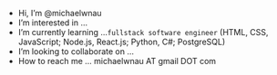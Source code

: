 - Hi, I’m @michaelwnau
- I’m interested in ...
- I’m currently learning ...`fullstack software engineer` (HTML, CSS, JavaScript; Node.js, React.js; Python, C#; PostgreSQL)
- I’m looking to collaborate on ...
- How to reach me ... michaelwnau AT gmail DOT com

<!---
michaelwnau/michaelwnau is a ✨ special ✨ repository because its `README.md` (this file) appears on your GitHub profile.
You can click the Preview link to take a look at your changes.
--->
